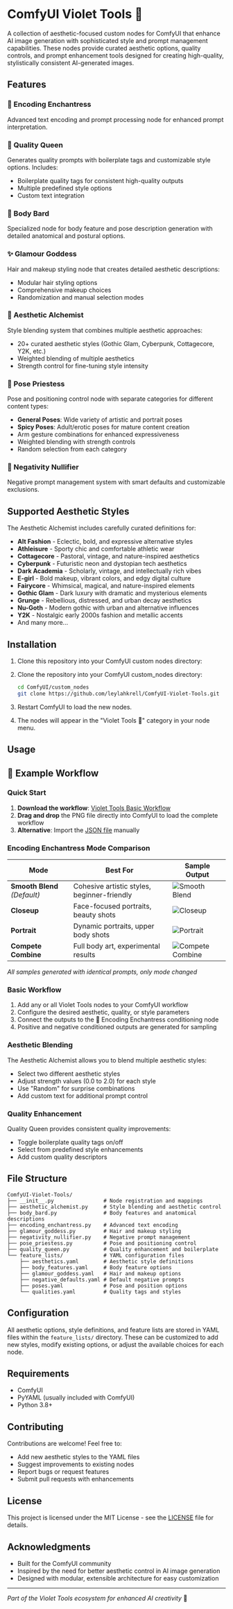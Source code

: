 # ComfyUI Violet Tools 💅

A collection of aesthetic-focused custom nodes for ComfyUI that enhance AI image generation with sophisticated style and prompt management capabilities. These nodes provide curated aesthetic options, quality controls, and prompt enhancement tools designed for creating high-quality, stylistically consistent AI-generated images.

## Features

### 🧬 Encoding Enchantress

Advanced text encoding and prompt processing node for enhanced prompt interpretation.

### 👑 Quality Queen

Generates quality prompts with boilerplate tags and customizable style options. Includes:

- Boilerplate quality tags for consistent high-quality outputs
- Multiple predefined style options
- Custom text integration

### 💃 Body Bard

Specialized node for body feature and pose description generation with detailed anatomical and postural options.

### ✨ Glamour Goddess

Hair and makeup styling node that creates detailed aesthetic descriptions:

- Modular hair styling options
- Comprehensive makeup choices
- Randomization and manual selection modes

### 💋 Aesthetic Alchemist

Style blending system that combines multiple aesthetic approaches:

- 20+ curated aesthetic styles (Gothic Glam, Cyberpunk, Cottagecore, Y2K, etc.)
- Weighted blending of multiple aesthetics
- Strength control for fine-tuning style intensity

### 🤩 Pose Priestess

Pose and positioning control node with separate categories for different content types:

- **General Poses**: Wide variety of artistic and portrait poses
- **Spicy Poses**: Adult/erotic poses for mature content creation
- Arm gesture combinations for enhanced expressiveness
- Weighted blending with strength controls
- Random selection from each category

### 🚫 Negativity Nullifier

Negative prompt management system with smart defaults and customizable exclusions.

## Supported Aesthetic Styles

The Aesthetic Alchemist includes carefully curated definitions for:

- **Alt Fashion** - Eclectic, bold, and expressive alternative styles
- **Athleisure** - Sporty chic and comfortable athletic wear
- **Cottagecore** - Pastoral, vintage, and nature-inspired aesthetics
- **Cyberpunk** - Futuristic neon and dystopian tech aesthetics
- **Dark Academia** - Scholarly, vintage, and intellectually rich vibes
- **E-girl** - Bold makeup, vibrant colors, and edgy digital culture
- **Fairycore** - Whimsical, magical, and nature-inspired elements
- **Gothic Glam** - Dark luxury with dramatic and mysterious elements
- **Grunge** - Rebellious, distressed, and urban decay aesthetics
- **Nu-Goth** - Modern gothic with urban and alternative influences
- **Y2K** - Nostalgic early 2000s fashion and metallic accents
- And many more...

## Installation

1. Clone this repository into your ComfyUI custom nodes directory:

1. Clone the repository into your ComfyUI custom_nodes directory:

   ```bash
   cd ComfyUI/custom_nodes
   git clone https://github.com/leylahkrell/ComfyUI-Violet-Tools.git
   ```

2. Restart ComfyUI to load the new nodes.

3. The nodes will appear in the "Violet Tools 💅" category in your node menu.

## Usage

## 🎨 Example Workflow

### Quick Start

1. **Download the workflow**: [Violet Tools Basic Workflow](examples/workflows/violet-tools-basic-workflow.png)
2. **Drag and drop** the PNG file directly into ComfyUI to load the complete workflow
3. **Alternative**: Import the [JSON file](examples/workflows/violet-tools-basic-workflow.json) manually

### Encoding Enchantress Mode Comparison

| Mode | Best For | Sample Output |
|------|----------|---------------|
| **Smooth Blend** *(Default)* | Cohesive artistic styles, beginner-friendly | ![Smooth Blend](examples/sample-outputs/smooth-blend-mode-sample.png) |
| **Closeup** | Face-focused portraits, beauty shots | ![Closeup](examples/sample-outputs/closeup-mode-sample.png) |
| **Portrait** | Dynamic portraits, upper body shots | ![Portrait](examples/sample-outputs/portrait-mode-sample.png) |
| **Compete Combine** | Full body art, experimental results | ![Compete Combine](examples/sample-outputs/compete-combine-mode-sample.png) |

*All samples generated with identical prompts, only mode changed*

### Basic Workflow

1. Add any or all Violet Tools nodes to your ComfyUI workflow
2. Configure the desired aesthetic, quality, or style parameters
3. Connect the outputs to the 🧬 Encoding Enchantress conditioning node
4. Positive and negative conditioned outputs are generated for sampling

### Aesthetic Blending

The Aesthetic Alchemist allows you to blend multiple aesthetic styles:

- Select two different aesthetic styles
- Adjust strength values (0.0 to 2.0) for each style
- Use "Random" for surprise combinations
- Add custom text for additional prompt control

### Quality Enhancement

Quality Queen provides consistent quality improvements:

- Toggle boilerplate quality tags on/off
- Select from predefined style enhancements
- Add custom quality descriptors

## File Structure

```text
ComfyUI-Violet-Tools/
├── __init__.py                # Node registration and mappings
├── aesthetic_alchemist.py     # Style blending and aesthetic control
├── body_bard.py               # Body features and anatomical descriptions
├── encoding_enchantress.py    # Advanced text encoding
├── glamour_goddess.py         # Hair and makeup styling
├── negativity_nullifier.py    # Negative prompt management
├── pose_priestess.py          # Pose and positioning control
├── quality_queen.py           # Quality enhancement and boilerplate
└── feature_lists/             # YAML configuration files
    ├── aesthetics.yaml        # Aesthetic style definitions
    ├── body_features.yaml     # Body feature options
    ├── glamour_goddess.yaml   # Hair and makeup options
    ├── negative_defaults.yaml # Default negative prompts
    ├── poses.yaml             # Pose and position options
    └── qualities.yaml         # Quality tags and styles
```

## Configuration

All aesthetic options, style definitions, and feature lists are stored in YAML files within the `feature_lists/` directory. These can be customized to add new styles, modify existing options, or adjust the available choices for each node.

## Requirements

- ComfyUI
- PyYAML (usually included with ComfyUI)
- Python 3.8+

## Contributing

Contributions are welcome! Feel free to:

- Add new aesthetic styles to the YAML files
- Suggest improvements to existing nodes
- Report bugs or request features
- Submit pull requests with enhancements

## License

This project is licensed under the MIT License - see the [LICENSE](LICENSE) file for details.

## Acknowledgments

- Built for the ComfyUI community
- Inspired by the need for better aesthetic control in AI image generation
- Designed with modular, extensible architecture for easy customization

---

*Part of the Violet Tools ecosystem for enhanced AI creativity* 💜
